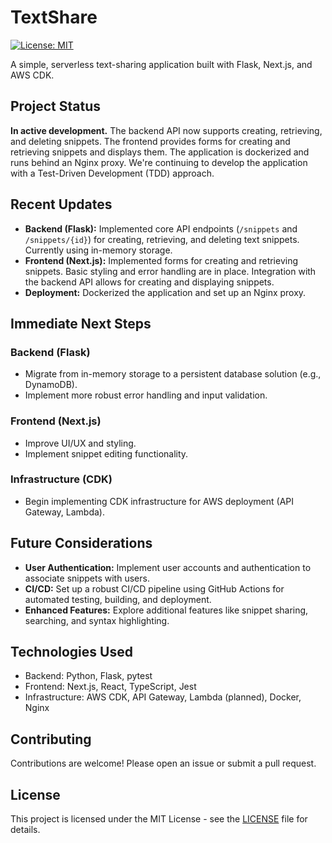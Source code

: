 # TextShare

[![License: MIT](https://img.shields.io/badge/License-MIT-yellow.svg)](https://opensource.org/licenses/MIT)

A simple, serverless text-sharing application built with Flask, Next.js, and AWS CDK.

## Project Status

**In active development.** The backend API now supports creating, retrieving, and deleting snippets. The frontend provides forms for creating and retrieving snippets and displays them. The application is dockerized and runs behind an Nginx proxy. We're continuing to develop the application with a Test-Driven Development (TDD) approach.

## Recent Updates

- **Backend (Flask):** Implemented core API endpoints (`/snippets` and `/snippets/{id}`) for creating, retrieving, and deleting text snippets. Currently using in-memory storage.
- **Frontend (Next.js):** Implemented forms for creating and retrieving snippets. Basic styling and error handling are in place. Integration with the backend API allows for creating and displaying snippets.
- **Deployment:** Dockerized the application and set up an Nginx proxy.

## Immediate Next Steps

### Backend (Flask)

- Migrate from in-memory storage to a persistent database solution (e.g., DynamoDB).
- Implement more robust error handling and input validation.

### Frontend (Next.js)

- Improve UI/UX and styling.
- Implement snippet editing functionality.

### Infrastructure (CDK)

- Begin implementing CDK infrastructure for AWS deployment (API Gateway, Lambda).

## Future Considerations

- **User Authentication:** Implement user accounts and authentication to associate snippets with users.
- **CI/CD:** Set up a robust CI/CD pipeline using GitHub Actions for automated testing, building, and deployment.
- **Enhanced Features:** Explore additional features like snippet sharing, searching, and syntax highlighting.

## Technologies Used

- Backend: Python, Flask, pytest
- Frontend: Next.js, React, TypeScript, Jest
- Infrastructure: AWS CDK, API Gateway, Lambda (planned), Docker, Nginx

## Contributing

Contributions are welcome! Please open an issue or submit a pull request.

## License

This project is licensed under the MIT License - see the [LICENSE](LICENSE) file for details.
